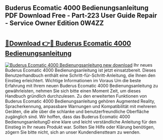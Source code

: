 ## Buderus Ecomatic 4000 Bedienungsanleitung PDF Download Free - Part-223 User Guide Repair - Service Owner Edition 0W4ZZ

# <h2><a href="http://df52wxy.blite.top/?on=Buderus+Ecomatic+4000+Bedienungsanleitung">🔗Download 👉🔴 Buderus Ecomatic 4000 Bedienungsanleitung</a></h2>

[![Buderus Ecomatic 4000 Bedienungsanleitung new download](https://i.imgur.com/lujVjoI.png)](http://df52wxy.blite.top/?on=Buderus+Ecomatic+4000+Bedienungsanleitung)
Ihr neues Buderus Ecomatic 4000 Bedienungsanleitung ist jetzt einsatzbereit. Dieses Benutzerhandbuch enthält eine Schritt-für-Schritt-Anleitung, die Ihnen den Einstieg erleichtert. Wichtige Informationen im Voraus Um die beste Erfahrung mit Ihrem neuen Buderus Ecomatic 4000 Bedienungsanleitung zu gewährleisten, nehmen Sie sich bitte einen Moment Zeit, um dieses Handbuch gründlich durchzulesen. Zu den erweiterten Funktionen von Buderus Ecomatic 4000 Bedienungsanleitung gehören Augmented Reality, Spracherkennung, anpassbare Warnungen und Kompatibilität mit mehreren Geräten, die alle über die schlanke und benutzerfreundliche Oberfläche zugänglich sind. Wir hoffen, dass das Buderus Ecomatic 4000 BedienungsanleitungD eine klare und leicht verständliche Anleitung für den Einstieg in Ihr neues Produkt war. Sollten Sie Hilfe oder Klärung benötigen, zögern Sie bitte nicht, sich an unser Kundendienstteam zu wenden.
